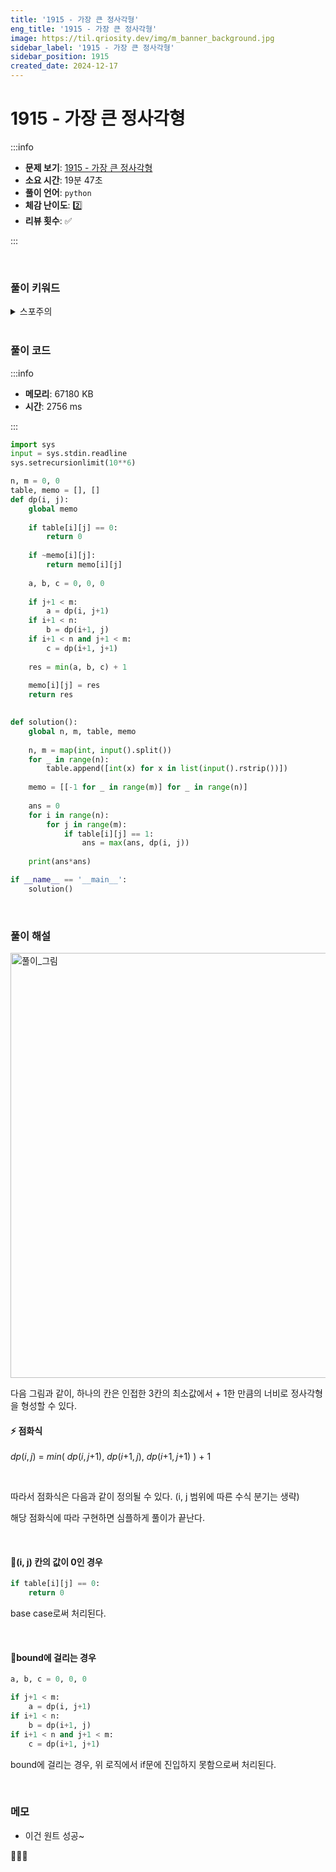 ```yaml
---
title: '1915 - 가장 큰 정사각형'
eng_title: '1915 - 가장 큰 정사각형'
image: https://til.qriosity.dev/img/m_banner_background.jpg
sidebar_label: '1915 - 가장 큰 정사각형'
sidebar_position: 1915
created_date: 2024-12-17
---
```


# 1915 - 가장 큰 정사각형

:::info

- **문제 보기**: [1915 - 가장 큰 정사각형](https://www.acmicpc.net/problem/1915)
- **소요 시간**: 19분 47초
- **풀이 언어**: `python`
- **체감 난이도**: 2️⃣
- **리뷰 횟수**: ✅

:::

<br />

### 풀이 키워드

<details>
<summary>스포주의</summary>

`DP`

</details>

<br />

### 풀이 코드

:::info

- **메모리**: 67180 KB
- **시간**: 2756 ms

:::

```python
import sys
input = sys.stdin.readline
sys.setrecursionlimit(10**6)

n, m = 0, 0
table, memo = [], []
def dp(i, j):
    global memo
    
    if table[i][j] == 0:
        return 0
        
    if ~memo[i][j]:
        return memo[i][j]
    
    a, b, c = 0, 0, 0
    
    if j+1 < m:
        a = dp(i, j+1)
    if i+1 < n:
        b = dp(i+1, j)
    if i+1 < n and j+1 < m:
        c = dp(i+1, j+1)
    
    res = min(a, b, c) + 1
    
    memo[i][j] = res
    return res
    

def solution():
    global n, m, table, memo
    
    n, m = map(int, input().split())
    for _ in range(n):
        table.append([int(x) for x in list(input().rstrip())])
        
    memo = [[-1 for _ in range(m)] for _ in range(n)]
    
    ans = 0
    for i in range(n):
        for j in range(m):
            if table[i][j] == 1:
                ans = max(ans, dp(i, j))
                
    print(ans*ans)

if __name__ == '__main__':
    solution()
```

<br />

### 풀이 해설

<img src="https://github.com/user-attachments/assets/75876114-c5ac-45f5-bf93-42e6d93b8697" width="680" height="auto" alt="풀이_그림" />

다음 그림과 같이, 하나의 칸은 인접한 3칸의 최소값에서 + 1한 만큼의 너비로 정사각형을 형성할 수 있다.

#### ⚡ 점화식

$dp(i, j)$ = $min(\:dp(i, j$+$1),\:dp(i$+$1, j),\:dp(i$+$1, j$+$1)\:)$ + $1$

<br />

따라서 점화식은 다음과 같이 정의될 수 있다. (i, j 범위에 따른 수식 분기는 생략)

해당 점화식에 따라 구현하면 심플하게 풀이가 끝난다.

<br />

#### 📌(i, j) 칸의 값이 0인 경우

```python
if table[i][j] == 0:
    return 0
```

base case로써 처리된다.

<br />

#### 📌bound에 걸리는 경우

```python
a, b, c = 0, 0, 0

if j+1 < m:
    a = dp(i, j+1)
if i+1 < n:
    b = dp(i+1, j)
if i+1 < n and j+1 < m:
    c = dp(i+1, j+1)
```

bound에 걸리는 경우, 위 로직에서 if문에 진입하지 못함으로써 처리된다.


<br />

### 메모

- 이건 원트 성공~

<p style={{fontSize:'100px'}}>🙂🙃🙂</p>